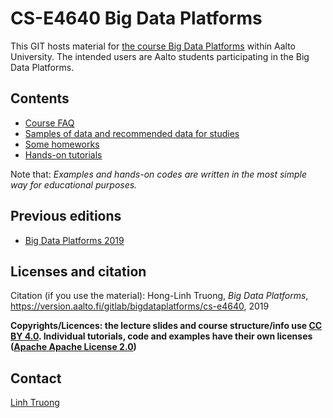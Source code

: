 # CS-E4640 Big Data Platforms


This GIT hosts material for [the course Big Data Platforms](https://mycourses.aalto.fi/course/view.php?id=28200) within Aalto University. The intended users are Aalto students participating in the Big Data Platforms.

## Contents
 * [Course FAQ](faq.md)
 * [Samples of data and recommended data for studies](data/)
 * [Some homeworks](homeworks/)
 * [Hands-on tutorials](tutorials/)


 Note that: *Examples and hands-on codes are written in the most simple way for educational purposes.*

## Previous editions
* [Big Data Platforms 2019](2019/README.md)

## Licenses and citation

Citation (if you use the material):
Hong-Linh Truong, *Big Data Platforms*, https://version.aalto.fi/gitlab/bigdataplatforms/cs-e4640, 2019

**Copyrights/Licences: the lecture slides and course structure/info use [CC BY 4.0](https://creativecommons.org/licenses/by/4.0/). Individual tutorials, code and examples have their own licenses ([Apache Apache License 2.0](https://www.apache.org/licenses/LICENSE-2.0))**


## Contact

[Linh Truong](https://users.aalto.fi/~truongh4/)
